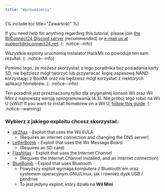 ```yaml
---
title: "Wprowadzenie"
---
```


{% include toc title="Zawartość" %}

If you need help for anything regarding this tutorial, please join [the RiiConnect24 Discord server](https://discord.gg/rc24) (recommended) or [e-mail us at support@riiconnect24.net](mailto:support@riiconnect24.net).
{: .notice--info}

Wszystkie exploity uruchomią Instalator HackMii co powoduje ten sam rezultat.
{: .notice--info}

Pomimo tego, że możesz skorzystać z tego poradnika bez posiadania karty SD, nie będziesz mógł tworzyć lub przywracać kopię zapasową NAND korzystając z BootMi oraz nie będziesz mógł korzystać z niektórych aplikacji homebrew.
{: .notice--info}

Ten poradnik jest przeznaczony tylko dla oryginalnej konsoli Wii oraz Wii Mini z najnowszą wersją oprogramowania (4.3). Nie próbuj tego robić na Wii U (vWii)! If you want to install homebrew on a Wii U, [follow this guide](https://wiiu.hacks.guide).
{: .notice--warning}

### Wybierz z jakiego exploitu chcesz skorzystać:

- [str2hax](str2hax) - Exploit that uses the Wii EULA
    * (Requires an internet connection and changing the DNS server)
- [LetterBomb](letterbomb) - Exploit that uses the Wii Message Board
    * (Requires an SD card)
- [FlashHax](flashhax) - Exploit that uses the Internet Channel
    * (Requires the Internet Channel installed, and an internet connection)
- [BlueBomb](bluebomb) - Exploit that uses Bluetooth
    * Powyższy exploit wymaga komputera z Bluetooth'em oraz systemem operacyjnym GNU/Linux, jak i również dysk USB / pendrive
    * To jest jedyny exploit, który działa na **Wii Mini**
